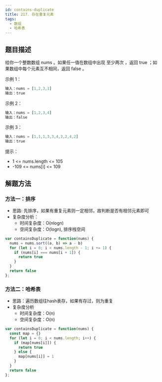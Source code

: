 ```yaml
---
id: contains-duplicate
title: 217. 存在重复元素
tags:
  - 数组
  - 哈希表
---
```


## 题目描述

给你一个整数数组 nums 。如果任一值在数组中出现 至少两次 ，返回 true ；如果数组中每个元素互不相同，返回 false 。

示例 1：

```js
输入：nums = [1,2,3,1]
输出：true
```

示例 2：

```js
输入：nums = [1,2,3,4]
输出：false
```

示例 3：

```js
输入：nums = [1,1,1,3,3,4,3,2,4,2]
输出：true
```

提示：

- 1 <= nums.length <= 105
- -109 <= nums[i] <= 109

## 解题方法

### 方法一：排序

- 思路: 先排序，如果有重复元素则一定相邻，故判断是否有相邻元素即可
- 复杂度分析：
  - 时间复杂度：O(nlogn)
  - 空间复杂度：O(logn), 排序栈空间

```js
var containsDuplicate = function(nums) {
  nums = nums.sort((a, b) => a - b)
  for (let i = 0; i < nums.length - 1; i += 1) {
    if (nums[i] === nums[i + 1]) {
      return true
    }
  }
  return false
};
```

### 方法二：哈希表

- 思路：遍历数组往hash表存，如果有存过，则为重复
- 复杂度分析
  - 时间复杂度：O(n)
  - 空间复杂度：O(n)

```js
var containsDuplicate = function(nums) {
  const map = {}
  for (let i = 0; i < nums.length; i++) {
    if (map[nums[i]]) {
      return true
    } else {
      map[nums[i]] = 1
    }
  }
  return false
};
```
